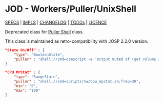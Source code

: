 # JOD - Workers/Puller/UnixShell

[SPECS](../../specs.md) | [IMPLS](../../impls.md) | [CHANGELOG](../../../CHANGELOG.md) | [TODOs](../../../TODOs.md) | [LICENCE](../../../LICENCE.md)

Deprecated class for [Puller Shell](puller_shell.md) class.

This class is maintained as retro-compatibility with JOSP 2.2.0 version.

```json title="struct.jod: BoolenState/Shell"
"State On/Off" : {
    "type": "BooleanState",
    "puller" : "shell://cmd=osascript -e 'output muted of (get volume settings)';freq=1"
}
```

```json title="struct.jod: RangeState/Shell @ JOD PC Linux"
"CPU MPStat" : {
    "type": "RangeState",
    "puller" : "shell://cmd=scripts/hw/cpu_mpstat.sh;freq=30",
    "min": "0",
    "max": "100"
}
```